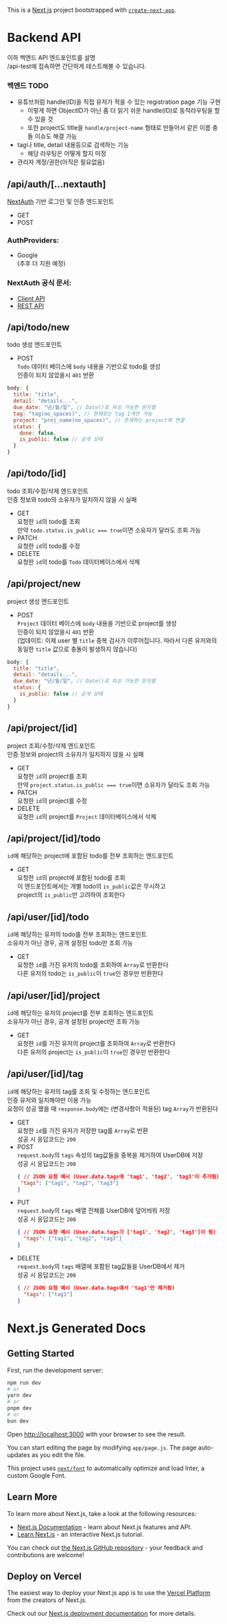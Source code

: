 This is a [Next.js](https://nextjs.org/) project bootstrapped with [`create-next-app`](https://github.com/vercel/next.js/tree/canary/packages/create-next-app).

# Backend API
이하 백엔드 API 엔드포인트를 설명  
/api-test에 접속하면 간단하게 테스트해볼 수 있습니다.

### 백엔드 TODO
 * 유튜브처럼 handle(ID)을 직접 유저가 적을 수 있는 registration page 기능 구현
   - 이렇게 하면 ObjectID가 아닌 좀 더 읽기 쉬운 handle(ID)로 동적라우팅을 할 수 있을 것
   - 또한 project도 title을 `handle/project-name` 형태로 만들어서 같은 이름 충돌 이슈도 해결 가능
 * tag나 title, detail 내용등으로 검색하는 기능
   - 해당 라우팅은 어떻게 할지 미정
 * 관리자 계정/권한(아직은 필요없음)

## /api/auth/[...nextauth]
[NextAuth](https://next-auth.js.org/) 기반 로그인 및 인증 엔드포인트
 * GET
 * POST

### AuthProviders:
 * Google  
 (추후 더 지원 예정)

### NextAuth 공식 문서:
 * [Client API](https://next-auth.js.org/getting-started/client)
 * [REST API](https://next-auth.js.org/getting-started/rest-api)

## /api/todo/new
todo 생성 엔드포인트
 * POST  
   `Todo` 데이터 베이스에 `body` 내용을 기반으로 todo를 생성  
   인증이 되지 않았을시 `401` 반환
```js
body: {
  title: "title",
  detail: "details...",
  due_date: "년/월/일", // Date()로 파싱 가능한 문자열
  tag: "tag(no_spaces)", // 현재로는 tag 1개만 가능
  project: "proj_name(no_spaces)", // 존재하는 project에 연결
  status: {
    done: false,
    is_public: false // 공개 상태
  }
}
```

## /api/todo/[id]
todo 조회/수정/삭제 엔드포인트  
인증 정보와 todo의 소유자가 일치하지 않을 시 실패
 * GET  
   요청한 `id`의 todo를 조회  
   만약 `todo.status.is_public === true`이면 소유자가 달라도 조회 가능
 * PATCH  
   요청한 `id`의 todo를 수정
 * DELETE  
   요청한 `id`의 todo를 `Todo` 데이터베이스에서 삭제

## /api/project/new
project 생성 엔드포인트
 * POST  
   `Project` 데이터 베이스에 `body` 내용을 기반으로 project를 생성  
   인증이 되지 않았을시 `401` 반환  
   (업데이트: 이제 user 별 `title` 중복 검사가 이루어집니다. 따라서 다른 유저와의 동일한 `title` 값으로 충돌이 발생하지 않습니다)
```js
body: {
  title: "title",
  detail: "details...",
  due_date: "년/월/일", // Date()로 파싱 가능한 문자열
  status: {
    is_public: false // 공개 상태
  }
}
```

## /api/project/[id]
project 조회/수정/삭제 엔드포인트  
인증 정보와 project의 소유자가 일치하지 않을 시 실패
 * GET  
   요청한 `id`의 project를 조회  
   만약 `project.status.is_public === true`이면 소유자가 달라도 조회 가능
 * PATCH  
   요청한 `id`의 project를 수정
 * DELETE  
   요청한 `id`의 project를 `Project` 데이터베이스에서 삭제

## /api/project/[id]/todo
`id`에 해당하는 project에 포함된 todo를 전부 조회하는 엔드포인트
 * GET  
   요청한 `id`의 project에 포함된 todo를 조회  
   이 엔드포인트에서는 개별 todo의 `is_public`값은 무시하고  
   project의 `is_public`만 고려하여 조회한다

## /api/user/[id]/todo
`id`에 해당하는 유저의 todo를 전부 조회하는 엔드포인트  
소유자가 아닌 경우, 공개 설정된 todo만 조회 가능
 * GET  
 요청한 `id`를 가진 유저의 todo를 조회하여 `Array`로 반환한다  
 다른 유저의 todo는 `is_public`이 `true`인 경우만 반환한다

## /api/user/[id]/project
`id`에 해당하는 유저의 project를 전부 조회하는 엔드포인트  
소유자가 아닌 경우, 공개 설정된 project만 조회 가능
 * GET  
   요청한 `id`를 가진 유저의 project를 조회하여 `Array`로 반환한다  
   다른 유저의 project는 `is_public`이 `true`인 경우만 반환한다

## /api/user/[id]/tag
`id`에 해당하는 유저의 tag를 조회 및 수정하는 엔드포인트  
인증 유저와 일치해야만 이용 가능  
요청이 성공 했을 때 `response.body`에는 (변경사항이 적용된) tag `Array`가 반환된다
 * GET  
   요청한 `id`를 가진 유저가 저장한 tag를 `Array`로 반환  
   성공 시 응답코드는 `200`
 * POST  
   `request.body`의 `tags` 속성의 tag값들을 중복을 제거하여 UserDB에 저장  
   성공 시 응답코드는 `200`
   ```json
   { // JSON 요청 예시 (User.data.tags에 'tag1', 'tag2', 'tag3'이 추가됨)
    "tags": ["tag1", "tag2", "tag3"]
   }
   ```
 * PUT  
   `request.body`의 `tags` 배열 전체를 UserDB에 덮어씌워 저장  
   성공 시 응답코드는 `200`
   ```json
   { // JSON 요청 예시 (User.data.tags가 ['tag1', 'tag2', 'tag3']이 됨)
     "tags": ["tag1", "tag2", "tag3"]
   }
   ```
 * DELETE  
   `request.body`의 `tags` 배열에 포함된 tag값들을 UserDB에서 제거  
   성공 시 응답코드는 `200`  
   ```json
   { // JSON 요청 예시 (User.data.tags에서 'tag1'만 제거됨)
     "tags": ["tag1"]
   }
   ```

# Next.js Generated Docs

## Getting Started

First, run the development server:

```bash
npm run dev
# or
yarn dev
# or
pnpm dev
# or
bun dev
```

Open [http://localhost:3000](http://localhost:3000) with your browser to see the result.

You can start editing the page by modifying `app/page.js`. The page auto-updates as you edit the file.

This project uses [`next/font`](https://nextjs.org/docs/basic-features/font-optimization) to automatically optimize and load Inter, a custom Google Font.

## Learn More

To learn more about Next.js, take a look at the following resources:

- [Next.js Documentation](https://nextjs.org/docs) - learn about Next.js features and API.
- [Learn Next.js](https://nextjs.org/learn) - an interactive Next.js tutorial.

You can check out [the Next.js GitHub repository](https://github.com/vercel/next.js/) - your feedback and contributions are welcome!

## Deploy on Vercel

The easiest way to deploy your Next.js app is to use the [Vercel Platform](https://vercel.com/new?utm_medium=default-template&filter=next.js&utm_source=create-next-app&utm_campaign=create-next-app-readme) from the creators of Next.js.

Check out our [Next.js deployment documentation](https://nextjs.org/docs/deployment) for more details.
